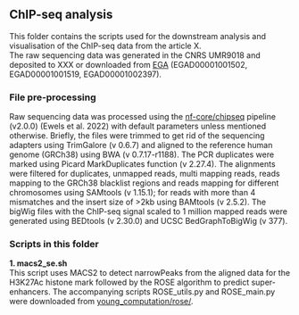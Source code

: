 ## ChIP-seq analysis 
This folder contains the scripts used for the downstream analysis and visualisation of the ChIP-seq data from the article X. \
The raw sequencing data was generated in the CNRS UMR9018 and deposited to XXX or downloaded from [EGA](https://ega-archive.org/) (EGAD00001001502, EGAD00001001519, EGAD00001002397).

### File pre-processing
Raw sequencing data was processed using the [nf-core/chipseq](https://nf-co.re/chipseq/2.0.0) pipeline (v2.0.0) (Ewels et al. 2022) with default parameters unless mentioned otherwise. 
Briefly, the files were trimmed to get rid of the sequencing adapters using TrimGalore (v 0.6.7) and aligned to the reference human genome (GRCh38) using BWA (v 0.7.17-r1188).
The PCR duplicates were marked using Picard MarkDuplicates function (v 2.27.4). The alignments were filtered for duplicates, unmapped reads, multi mapping reads, reads mapping 
to the GRCh38 blacklist regions and reads mapping for different chromosomes using SAMtools (v 1.15.1); for reads with more than 4 mismatches and the insert size of >2kb using 
BAMtools (v 2.5.2). The bigWig files with the ChIP-seq signal scaled to 1 million mapped reads were generated using BEDtools (v 2.30.0) and UCSC BedGraphToBigWig (v 377).

### Scripts in this folder
**1. macs2_se.sh** \
This script uses MACS2 to detect narrowPeaks from the aligned data for the H3K27Ac histone mark followed by the ROSE algorithm to predict super-enhancers.
The accompanying scripts ROSE_utils.py and ROSE_main.py were downloaded from [young_computation/rose/](https://bitbucket.org/young_computation/rose/src/master/).
